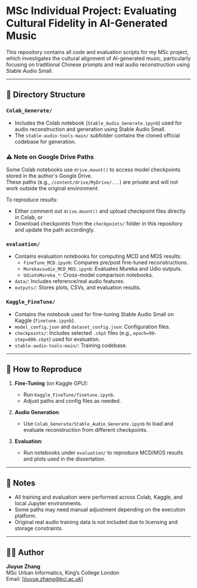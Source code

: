 # MSc Individual Project: Evaluating Cultural Fidelity in AI-Generated Music

This repository contains all code and evaluation scripts for my MSc project, which investigates the cultural alignment of AI-generated music, particularly focusing on traditional Chinese prompts and real audio reconstruction using Stable Audio Small.

---

## 📁 Directory Structure

### `Colab_Generate/`
- Includes the Colab notebook (`Stable_Audio_Generate.ipynb`) used for audio reconstruction and generation using Stable Audio Small.
- The `stable-audio-tools-main/` subfolder contains the cloned official codebase for generation.
### ⚠️ Note on Google Drive Paths

Some Colab notebooks use `drive.mount()` to access model checkpoints stored in the author's Google Drive.  
These paths (e.g., `/content/drive/MyDrive/...`) are private and will not work outside the original environment.

To reproduce results:
- Either comment out `drive.mount()` and upload checkpoint files directly in Colab, or
- Download checkpoints from the `checkpoints/` folder in this repository and update the path accordingly.

### `evaluation/`
- Contains evaluation notebooks for computing MCD and MOS results:
  - `FineTune_MCD.ipynb`: Compares pre/post fine-tuned reconstructions.
  - `Murekavsudio_MCD_MOS.ipynb`: Evaluates Mureka and Udio outputs.
  - `UdioVsMureka_*`: Cross-model comparison notebooks.
- `data/`: Includes reference/real audio features.
- `outputs/`: Stores plots, CSVs, and evaluation results.

### `Kaggle_FineTune/`
- Contains the notebook used for fine-tuning Stable Audio Small on Kaggle (`finetune.ipynb`).
- `model_config.json` and `dataset_config.json`: Configuration files.
- `checkpoints/`: Includes selected `.ckpt` files (e.g., `epoch=99-step=800.ckpt`) used for evaluation.
- `stable-audio-tools-main/`: Training codebase.

---

## 🧪 How to Reproduce

1. **Fine-Tuning** (on Kaggle GPU):
   - Run `Kaggle_FineTune/finetune.ipynb`.
   - Adjust paths and config files as needed.

2. **Audio Generation**:
   - Use `Colab_Generate/Stable_Audio_Generate.ipynb` to load and evaluate reconstruction from different checkpoints.

3. **Evaluation**:
   - Run notebooks under `evaluation/` to reproduce MCD/MOS results and plots used in the dissertation.

---

## 📝 Notes

- All training and evaluation were performed across Colab, Kaggle, and local Jupyter environments.
- Some paths may need manual adjustment depending on the execution platform.
- Original real audio training data is not included due to licensing and storage constraints.

---

## 👩‍💻 Author

**Jiuyue Zhang**  
MSc Urban Informatics, King’s College London  
Email: [jiuyue.zhang@kcl.ac.uk]